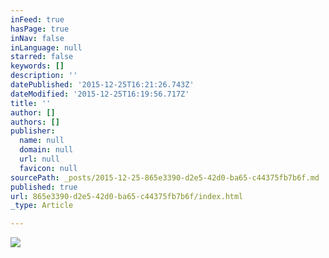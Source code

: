 ```yaml
---
inFeed: true
hasPage: true
inNav: false
inLanguage: null
starred: false
keywords: []
description: ''
datePublished: '2015-12-25T16:21:26.743Z'
dateModified: '2015-12-25T16:19:56.717Z'
title: ''
author: []
authors: []
publisher:
  name: null
  domain: null
  url: null
  favicon: null
sourcePath: _posts/2015-12-25-865e3390-d2e5-42d0-ba65-c44375fb7b6f.md
published: true
url: 865e3390-d2e5-42d0-ba65-c44375fb7b6f/index.html
_type: Article

---
```

![](https://the-grid-user-content.s3-us-west-2.amazonaws.com/81697dab-412f-4250-b945-fffc88021ed2.jpg)